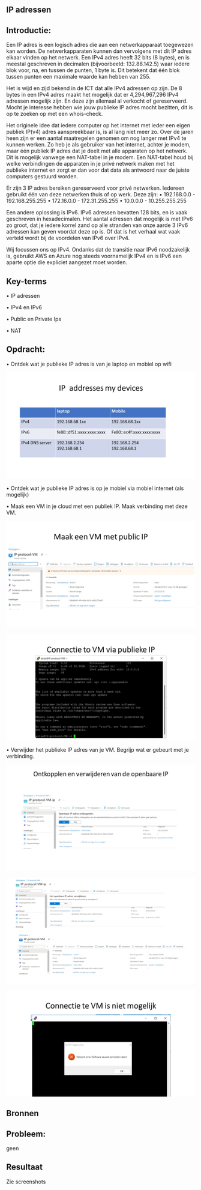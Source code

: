 ## IP adressen

## Introductie:
Een IP adres is een logisch adres die aan een netwerkapparaat toegewezen kan worden. De netwerkapparaten kunnen dan vervolgens met dit IP adres elkaar vinden op het netwerk.
Een IPv4 adres heeft 32 bits (8 bytes), en is meestal geschreven in decimalen (bijvoorbeeld: 132.88.142.5) waar iedere blok voor, na, en tussen de punten, 1 byte is. Dit betekent dat één blok tussen punten een maximale waarde kan hebben van 255. 

Het is wijd en zijd bekend in de ICT dat alle IPv4 adressen op zijn. De 8 bytes in een IPv4 adres maakt het mogelijk dat er 4,294,967,296 IPv4 adressen mogelijk zijn. En deze zijn allemaal al verkocht of gereserveerd. Mocht je interesse hebben wie jouw publieke IP adres mocht bezitten, dit is op te zoeken op met een whois-check.

Het originele idee dat iedere computer op het internet met ieder een eigen publiek IP(v4) adres aanspreekbaar is, is al lang niet meer zo. Over de jaren heen zijn er een aantal maatregelen genomen om nog langer met IPv4 te kunnen werken. Zo heb je als gebruiker van het internet, achter je modem, maar één publiek IP adres dat je deelt met alle apparaten op het netwerk. Dit is mogelijk vanwege een NAT-tabel in je modem. Een NAT-tabel houd bij welke verbindingen de apparaten in je privé netwerk maken met het publieke internet en zorgt er dan voor dat data als antwoord naar de juiste computers gestuurd worden.

Er zijn 3 IP adres bereiken gereserveerd voor privé netwerken. Iedereen gebruikt één van deze netwerken thuis of op werk. Deze zijn:
•	192.168.0.0 - 192.168.255.255
•	172.16.0.0 - 172.31.255.255
•	10.0.0.0 - 10.255.255.255

Een andere oplossing is IPv6. IPv6 adressen bevatten 128 bits, en is vaak geschreven in hexadecimalen. Het aantal adressen dat mogelijk is met IPv6 zo groot, dat je iedere korrel zand op alle stranden van onze aarde 3 IPv6 adressen kan geven voordat deze op is. Of dat is het verhaal wat vaak verteld wordt bij de voordelen van IPv6 over IPv4.

Wij focussen ons op IPv4. Ondanks dat de transitie naar IPv6 noodzakelijk is, gebruikt AWS en Azure nog steeds voornamelijk IPv4 en is IPv6 een aparte optie die expliciet aangezet moet worden.

## Key-terms

•	IP adressen


•	IPv4 en IPv6


•	Public en Private Ips


•	NAT

## Opdracht:
•	Ontdek wat je publieke IP adres is van je laptop en mobiel op wifi

![screenshot IP adressen mijn devices]( https://github.com/techgrounds/cloud-6-repo-AzizaAdam/blob/main/00_includes/AZ12/IP%20addresses%20my%20devices.jpg)


•	Ontdek wat je publieke IP adres is op je mobiel via mobiel internet (als mogelijk)




•	Maak een VM in je cloud met een publiek IP. Maak verbinding met deze VM.

![screenshot VM IP]( https://github.com/techgrounds/cloud-6-repo-AzizaAdam/blob/main/00_includes/AZ12/VM%20met%20publieke%20IP.jpg)


![screenshot connective te VM IP]( https://github.com/techgrounds/cloud-6-repo-AzizaAdam/blob/main/00_includes/AZ12/connectie%20te%20VM%20via%20publieke%20IP.jpg)





•	Verwijder het publieke IP adres van je VM. Begrijp wat er gebeurt met je verbinding.

![screenshot ontkoppeling van de publieke IP]( https://github.com/techgrounds/cloud-6-repo-AzizaAdam/blob/main/00_includes/AZ12/ontkoppelen%20van%20de%20publieke%20IP%20van%20de%20subnet.jpg)

![screenshot verwijderen van publieke IP]( https://github.com/techgrounds/cloud-6-repo-AzizaAdam/blob/main/00_includes/AZ12/verwijderen%20van%20de%20publieke%20IP%20adres.jpg)

![screenshot connective failure te VM IP]( https://github.com/techgrounds/cloud-6-repo-AzizaAdam/blob/main/00_includes/AZ12/VM%20connectie%20failure.jpg)


## Bronnen


## Probleem:
geen

## Resultaat
Zie screenshots